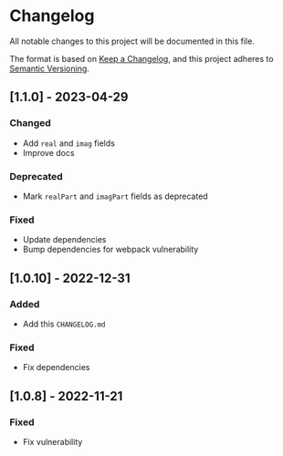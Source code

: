 # Changelog
All notable changes to this project will be documented in this file.

The format is based on [Keep a Changelog](https://keepachangelog.com/en/1.0.0/),
and this project adheres to [Semantic Versioning](https://semver.org/spec/v2.0.0.html).

## [1.1.0] - 2023-04-29
### Changed
- Add `real` and `imag` fields
- Improve docs

### Deprecated
- Mark `realPart` and `imagPart` fields as deprecated

### Fixed
- Update dependencies
- Bump dependencies for webpack vulnerability

## [1.0.10] - 2022-12-31
### Added
- Add this `CHANGELOG.md`

### Fixed
- Fix dependencies

## [1.0.8] - 2022-11-21
### Fixed
- Fix vulnerability
